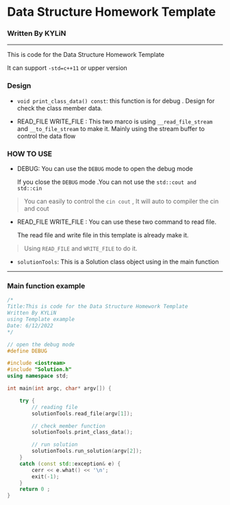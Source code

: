 # Data Structure Homework Template
### Written By KYLiN

---

This is code for the Data Structure Homework Template

It can support ```-std=c++11``` or upper version

### Design
- ```void print_class_data() const```: this function is for debug . Design for check the class member data.

- READ_FILE WRITE_FILE : This two marco is using ```__read_file_stream``` and  ```__to_file_stream``` to make it. Mainly using the stream buffer to control the data flow 

### HOW TO USE

- DEBUG: 
    You can use the ```DEBUG``` mode to open the debug mode 

    If you close the ```DEBUG``` mode .You can not use the ```std::cout and std::cin```

> You can easily to control the ```cin cout``` , It will auto to compiler the cin and cout


- READ_FILE WRITE_FILE :
    You can use these two command to read file.
    
    The read file and write file in this template is already make it.
> Using  ```READ_FILE``` and ```WRITE_FILE``` to do it.
>
- ```solutionTools```: This is a Solution class object using in the main function  



---

### Main function example 

```cpp
/*
Title:This is code for the Data Structure Homework Template
Written By KYLiN
using Template example
Date: 6/12/2022
*/

// open the debug mode 
#define DEBUG 

#include <iostream>
#include "Solution.h"
using namespace std;

int main(int argc, char* argv[]) {

    try {
        // reading file 
        solutionTools.read_file(argv[1]);

        // check member function 
        solutionTools.print_class_data();

        // run solution
        solutionTools.run_solution(argv[2]);
    }
    catch (const std::exception& e) {
        cerr << e.what() << '\n';
        exit(-1);
    }
    return 0 ; 
}
```